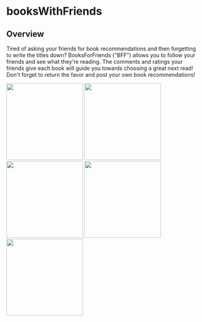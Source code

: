 # booksWithFriends

## Overview
Tired of asking your friends for book recommendations and then forgetting to write the titles down? BooksForFriends ("BFF") allows you to follow your friends and see what they're reading. The comments and ratings your friends give each book will guide you towards choosing a great next read! Don't forget to return the favor and post your own book recommendations!



<img src="https://cloud.githubusercontent.com/assets/20174612/21110345/d8604456-c06a-11e6-958a-8883684257f0.png" width = "200">

<img src="https://cloud.githubusercontent.com/assets/20174612/21110347/d86552ca-c06a-11e6-827b-fec38e1e080d.png" width = "200">

<img src="https://cloud.githubusercontent.com/assets/20174612/21110343/d85ecd88-c06a-11e6-90a2-7a616ea3676d.png" width = "200">

<img src="https://cloud.githubusercontent.com/assets/20174612/21110346/d864e844-c06a-11e6-992a-19cd6a43de1a.png" width = "200">

<img src="https://cloud.githubusercontent.com/assets/20174612/21110344/d85f4420-c06a-11e6-92b0-a8e94430015a.png" width = "200">

